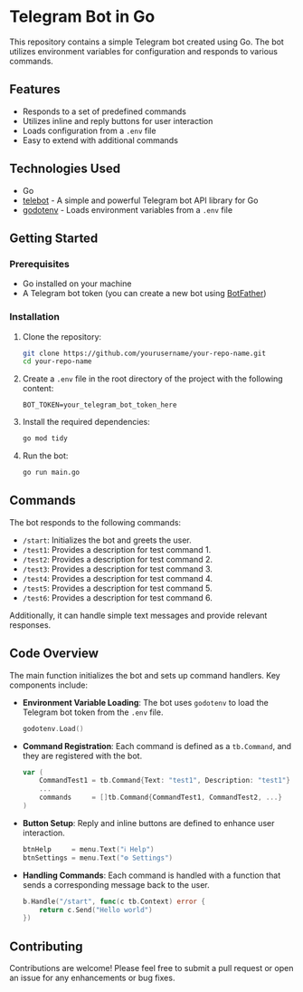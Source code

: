
# Telegram Bot in Go

This repository contains a simple Telegram bot created using Go. The bot utilizes environment variables for configuration and responds to various commands.

## Features

- Responds to a set of predefined commands
- Utilizes inline and reply buttons for user interaction
- Loads configuration from a `.env` file
- Easy to extend with additional commands

## Technologies Used

- Go
- [telebot](https://github.com/tucnak/telebot) - A simple and powerful Telegram bot API library for Go
- [godotenv](https://github.com/joho/godotenv) - Loads environment variables from a `.env` file

## Getting Started

### Prerequisites

- Go installed on your machine
- A Telegram bot token (you can create a new bot using [BotFather](https://core.telegram.org/bots#botfather))

### Installation

1. Clone the repository:

   ```bash
   git clone https://github.com/yourusername/your-repo-name.git
   cd your-repo-name
   ```

2. Create a `.env` file in the root directory of the project with the following content:

   ```env
   BOT_TOKEN=your_telegram_bot_token_here
   ```

3. Install the required dependencies:

   ```bash
   go mod tidy
   ```

4. Run the bot:

   ```bash
   go run main.go
   ```

## Commands

The bot responds to the following commands:

- `/start`: Initializes the bot and greets the user.
- `/test1`: Provides a description for test command 1.
- `/test2`: Provides a description for test command 2.
- `/test3`: Provides a description for test command 3.
- `/test4`: Provides a description for test command 4.
- `/test5`: Provides a description for test command 5.
- `/test6`: Provides a description for test command 6.

Additionally, it can handle simple text messages and provide relevant responses.

## Code Overview

The main function initializes the bot and sets up command handlers. Key components include:

- **Environment Variable Loading**: The bot uses `godotenv` to load the Telegram bot token from the `.env` file.
  
  ```go
  godotenv.Load()
  ```

- **Command Registration**: Each command is defined as a `tb.Command`, and they are registered with the bot.

  ```go
  var (
      CommandTest1 = tb.Command{Text: "test1", Description: "test1"}
      ...
      commands     = []tb.Command{CommandTest1, CommandTest2, ...}
  )
  ```

- **Button Setup**: Reply and inline buttons are defined to enhance user interaction.

  ```go
  btnHelp     = menu.Text("ℹ Help")
  btnSettings = menu.Text("⚙ Settings")
  ```

- **Handling Commands**: Each command is handled with a function that sends a corresponding message back to the user.

  ```go
  b.Handle("/start", func(c tb.Context) error {
      return c.Send("Hello world")
  })
  ```

## Contributing

Contributions are welcome! Please feel free to submit a pull request or open an issue for any enhancements or bug fixes.


